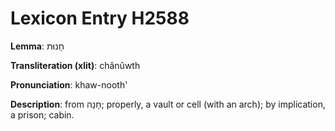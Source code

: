 # Lexicon Entry H2588

**Lemma**: חָנוּת

**Transliteration (xlit)**: chânûwth

**Pronunciation**: khaw-nooth'

**Description**:
from חָנָה; properly, a vault or cell (with an arch); by implication, a prison; cabin.
